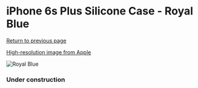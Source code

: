 # iPhone 6s Plus Silicone Case - Royal Blue

[Return to previous page](/iphone_6)

[High-resolution image from Apple](https://store.storeimages.cdn-apple.com/8756/as-images.apple.com/is/MM6E2?wid=4500&hei=4500&fmt=png)

<div style="width: 384px"><img src="/everyphone/MM6E2.png" alt="Royal Blue"></div>

### Under construction
